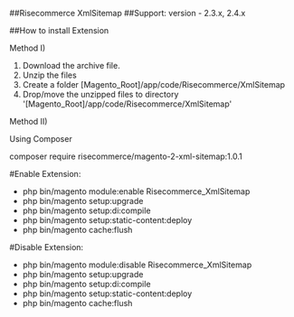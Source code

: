 ##Risecommerce XmlSitemap
##Support: 
version - 2.3.x, 2.4.x

##How to install Extension

Method I)

1. Download the archive file.
2. Unzip the files
3. Create a folder [Magento_Root]/app/code/Risecommerce/XmlSitemap
4. Drop/move the unzipped files to directory '[Magento_Root]/app/code/Risecommerce/XmlSitemap'

Method II)

Using Composer

composer require risecommerce/magento-2-xml-sitemap:1.0.1

#Enable Extension:
- php bin/magento module:enable Risecommerce_XmlSitemap
- php bin/magento setup:upgrade
- php bin/magento setup:di:compile
- php bin/magento setup:static-content:deploy
- php bin/magento cache:flush

#Disable Extension:
- php bin/magento module:disable Risecommerce_XmlSitemap
- php bin/magento setup:upgrade
- php bin/magento setup:di:compile
- php bin/magento setup:static-content:deploy
- php bin/magento cache:flush
